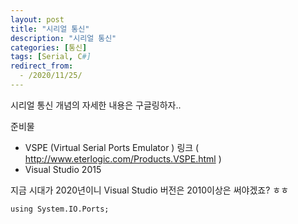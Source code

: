 ```yaml
---
layout: post
title: "시리얼 통신"
description: "시리얼 통신"
categories: [통신]
tags: [Serial, C#]
redirect_from:
  - /2020/11/25/
---
```


시리얼 통신 개념의 자세한 내용은 구글링하자..

준비물
- VSPE (Virtual Serial Ports Emulator )
    링크 ( http://www.eterlogic.com/Products.VSPE.html )
- Visual Studio 2015

지금 시대가 2020년이니 Visual Studio 버전은 2010이상은 써야겠죠? ㅎㅎ

```CSharp
using System.IO.Ports;
```
